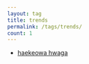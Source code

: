 ```yaml
---
layout: tag
title: trends
permalink: /tags/trends/
count: 1
---
```


- [haekeowa hwaga](https://khbrst.github.io/dev/book/hackers-and-painters/)
